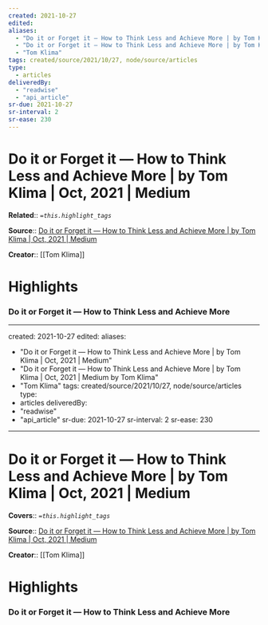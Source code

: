 ```yaml
---
created: 2021-10-27
edited:
aliases:
  - "Do it or Forget it — How to Think Less and Achieve More | by Tom Klima | Oct, 2021 | Medium"
  - "Do it or Forget it — How to Think Less and Achieve More | by Tom Klima | Oct, 2021 | Medium by Tom Klima"
  - "Tom Klima"
tags: created/source/2021/10/27, node/source/articles
type: 
  - articles
deliveredBy: 
  - "readwise"
  - "api_article"
sr-due: 2021-10-27
sr-interval: 2
sr-ease: 230
---
```

# Do it or Forget it — How to Think Less and Achieve More | by Tom Klima | Oct, 2021 | Medium

**Related**:: 
*`=this.highlight_tags`*

**Source**:: [Do it or Forget it — How to Think Less and Achieve More | by Tom Klima | Oct, 2021 | Medium](https://tomklima.medium.com/do-it-or-forget-it-how-to-think-less-and-achieve-more-39dbdc8904c0)

**Creator**:: [[Tom Klima]]

# Highlights
### Do it or Forget it — How to Think Less and Achieve More
---
created: 2021-10-27
edited:
aliases:
  - "Do it or Forget it — How to Think Less and Achieve More | by Tom Klima | Oct, 2021 | Medium"
  - "Do it or Forget it — How to Think Less and Achieve More | by Tom Klima | Oct, 2021 | Medium by Tom Klima"
  - "Tom Klima"
tags: created/source/2021/10/27, node/source/articles
type: 
  - articles
deliveredBy: 
  - "readwise"
  - "api_article"
sr-due: 2021-10-27
sr-interval: 2
sr-ease: 230
---
# Do it or Forget it — How to Think Less and Achieve More | by Tom Klima | Oct, 2021 | Medium

**Covers**:: 
*`=this.highlight_tags`*

**Source**:: [Do it or Forget it — How to Think Less and Achieve More | by Tom Klima | Oct, 2021 | Medium](https://tomklima.medium.com/do-it-or-forget-it-how-to-think-less-and-achieve-more-39dbdc8904c0)

**Creator**:: [[Tom Klima]]

# Highlights
### Do it or Forget it — How to Think Less and Achieve More
